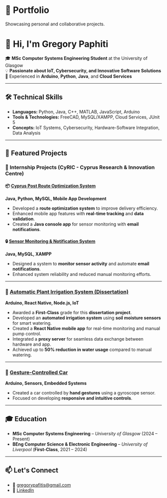 # 📂 Portfolio  
Showcasing personal and collaborative projects.

# 👋 Hi, I'm Gregory Paphiti

🎓 **MSc Computer Systems Engineering Student** at the University of Glasgow  
💡 **Passionate about IoT, Cybersecurity, and Innovative Software Solutions**  
🔧 Experienced in **Arduino**, **Python**, **Java**, and **Cloud Services**

---

## 🛠️ **Technical Skills**

- **Languages:** Python, Java, C++, MATLAB, JavaScript, Arduino  
- **Tools & Technologies:** FreeCAD, MySQL/XAMPP, Cloud Services, JUnit 5  
- **Concepts:** IoT Systems, Cybersecurity, Hardware-Software Integration, Data Analysis

---

## 📂 **Featured Projects**

### 🚀 **Internship Projects (CyRIC - Cyprus Research & Innovation Centre)**

#### 📦 [Cyprus Post Route Optimization System](https://github.com/grp2002/portfolio/tree/main/Internship/Cyprus-Post-Route-Optimization)  
**Java, Python, MySQL, Mobile App Development**  
- Developed a **route optimization system** to improve delivery efficiency.  
- Enhanced mobile app features with **real-time tracking** and **data validation**.  
- Created a **Java console app** for sensor monitoring with **email notifications**.

#### 🔒 [Sensor Monitoring & Notification System](https://github.com/grp2002/portfolio/tree/main/Internship/Sensor-Monitoring-and-Notification-System)  
**Java, MySQL, XAMPP**  
- Designed a system to **monitor sensor activity** and automate **email notifications**.  
- Enhanced system reliability and reduced manual monitoring efforts.

---

### 🌿 [Automatic Plant Irrigation System (Dissertation)](https://github.com/grp2002/portfolio/tree/main/Automatic-Plant-Irrigation-System)  
**Arduino, React Native, Node.js, IoT**  
- Awarded a **First-Class** grade for this **dissertation project**.  
- Developed an **automated irrigation system** using **soil moisture sensors** for smart watering.  
- Created a **React Native mobile app** for real-time monitoring and manual pump control.  
- Integrated a **proxy server** for seamless data exchange between hardware and app.  
- Achieved up to **50% reduction in water usage** compared to manual watering.

---

### 🚗 [Gesture-Controlled Car](https://github.com/grp2002/portfolio/tree/main/Gesture-Controlled-Car)  
**Arduino, Sensors, Embedded Systems**  
- Created a car controlled by **hand gestures** using a gyroscope sensor.  
- Focused on developing **responsive and intuitive controls**.

---

## 🎓 **Education**

- **MSc Computer Systems Engineering** – *University of Glasgow* (2024 – Present)  
- **BEng Computer Science & Electronic Engineering** – *University of Liverpool* (**First-Class**, 2021 – 2024)  

---

## 📫 **Let's Connect**

- 📧 [gregorypafitis@gmail.com](mailto:gregorypafitis@gmail.com)  
- 💼 [LinkedIn](https://www.linkedin.com/in/gregory-pafitis-909069276/)  
